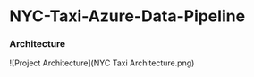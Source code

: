 # NYC-Taxi-Azure-Data-Pipeline


### Architecture
![Project Architecture](NYC Taxi Architecture.png)
